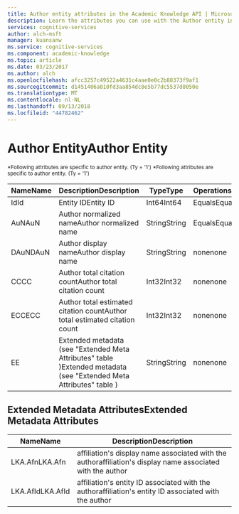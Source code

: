 ```yaml
---
title: Author entity attributes in the Academic Knowledge API | Microsoft Docs
description: Learn the attributes you can use with the Author entity in the Academic Knowledge API in Cognitive Services.
services: cognitive-services
author: alch-msft
manager: kuansanw
ms.service: cognitive-services
ms.component: academic-knowledge
ms.topic: article
ms.date: 03/23/2017
ms.author: alch
ms.openlocfilehash: afcc3257c49522a4631c4aae0e0c2b88373f9af1
ms.sourcegitcommit: d1451406a010fd3aa854dc8e5b77dc5537d8050e
ms.translationtype: MT
ms.contentlocale: nl-NL
ms.lasthandoff: 09/13/2018
ms.locfileid: "44782462"
---
```

# <a name="author-entity"></a><span data-ttu-id="59e04-103">Author Entity</span><span class="sxs-lookup"><span data-stu-id="59e04-103">Author Entity</span></span>
<span data-ttu-id="59e04-104"><sub> \*Following attributes are specific to author entity. (Ty = '1') </sub></span><span class="sxs-lookup"><span data-stu-id="59e04-104"><sub> \*Following attributes are specific to author entity. (Ty = '1') </sub></span></span>

<span data-ttu-id="59e04-105">Name</span><span class="sxs-lookup"><span data-stu-id="59e04-105">Name</span></span>    |<span data-ttu-id="59e04-106">Description</span><span class="sxs-lookup"><span data-stu-id="59e04-106">Description</span></span>                            |<span data-ttu-id="59e04-107">Type</span><span class="sxs-lookup"><span data-stu-id="59e04-107">Type</span></span>       | <span data-ttu-id="59e04-108">Operations</span><span class="sxs-lookup"><span data-stu-id="59e04-108">Operations</span></span>
------- | ------------------------------------- | --------- | ----------------------------
<span data-ttu-id="59e04-109">Id</span><span class="sxs-lookup"><span data-stu-id="59e04-109">Id</span></span>      |<span data-ttu-id="59e04-110">Entity ID</span><span class="sxs-lookup"><span data-stu-id="59e04-110">Entity ID</span></span>                              |<span data-ttu-id="59e04-111">Int64</span><span class="sxs-lookup"><span data-stu-id="59e04-111">Int64</span></span>      |<span data-ttu-id="59e04-112">Equals</span><span class="sxs-lookup"><span data-stu-id="59e04-112">Equals</span></span>
<span data-ttu-id="59e04-113">AuN</span><span class="sxs-lookup"><span data-stu-id="59e04-113">AuN</span></span>     |<span data-ttu-id="59e04-114">Author normalized name</span><span class="sxs-lookup"><span data-stu-id="59e04-114">Author normalized name</span></span>                 |<span data-ttu-id="59e04-115">String</span><span class="sxs-lookup"><span data-stu-id="59e04-115">String</span></span>     |<span data-ttu-id="59e04-116">Equals</span><span class="sxs-lookup"><span data-stu-id="59e04-116">Equals</span></span>
<span data-ttu-id="59e04-117">DAuN</span><span class="sxs-lookup"><span data-stu-id="59e04-117">DAuN</span></span>    |<span data-ttu-id="59e04-118">Author display name</span><span class="sxs-lookup"><span data-stu-id="59e04-118">Author display name</span></span>                    |<span data-ttu-id="59e04-119">String</span><span class="sxs-lookup"><span data-stu-id="59e04-119">String</span></span>     |<span data-ttu-id="59e04-120">none</span><span class="sxs-lookup"><span data-stu-id="59e04-120">none</span></span>
<span data-ttu-id="59e04-121">CC</span><span class="sxs-lookup"><span data-stu-id="59e04-121">CC</span></span>      |<span data-ttu-id="59e04-122">Author total citation count</span><span class="sxs-lookup"><span data-stu-id="59e04-122">Author total citation count</span></span>            |<span data-ttu-id="59e04-123">Int32</span><span class="sxs-lookup"><span data-stu-id="59e04-123">Int32</span></span>      |<span data-ttu-id="59e04-124">none</span><span class="sxs-lookup"><span data-stu-id="59e04-124">none</span></span>  
<span data-ttu-id="59e04-125">ECC</span><span class="sxs-lookup"><span data-stu-id="59e04-125">ECC</span></span>     |<span data-ttu-id="59e04-126">Author total estimated citation count</span><span class="sxs-lookup"><span data-stu-id="59e04-126">Author total estimated citation count</span></span>  |<span data-ttu-id="59e04-127">Int32</span><span class="sxs-lookup"><span data-stu-id="59e04-127">Int32</span></span>      |<span data-ttu-id="59e04-128">none</span><span class="sxs-lookup"><span data-stu-id="59e04-128">none</span></span>
<span data-ttu-id="59e04-129">E</span><span class="sxs-lookup"><span data-stu-id="59e04-129">E</span></span>       |<span data-ttu-id="59e04-130">Extended metadata (see "Extended Meta Attributes" table )</span><span class="sxs-lookup"><span data-stu-id="59e04-130">Extended metadata (see "Extended Meta Attributes" table )</span></span>  |<span data-ttu-id="59e04-131">String</span><span class="sxs-lookup"><span data-stu-id="59e04-131">String</span></span>     |<span data-ttu-id="59e04-132">none</span><span class="sxs-lookup"><span data-stu-id="59e04-132">none</span></span>  


## <a name="extended-metadata-attributes"></a><span data-ttu-id="59e04-133">Extended Metadata Attributes</span><span class="sxs-lookup"><span data-stu-id="59e04-133">Extended Metadata Attributes</span></span> ##

<span data-ttu-id="59e04-134">Name</span><span class="sxs-lookup"><span data-stu-id="59e04-134">Name</span></span>    | <span data-ttu-id="59e04-135">Description</span><span class="sxs-lookup"><span data-stu-id="59e04-135">Description</span></span>               
--------|---------------------------    
<span data-ttu-id="59e04-136">LKA.Afn</span><span class="sxs-lookup"><span data-stu-id="59e04-136">LKA.Afn</span></span>     | <span data-ttu-id="59e04-137">affiliation's display name associated with the author</span><span class="sxs-lookup"><span data-stu-id="59e04-137">affiliation's display name associated with the author</span></span>  
<span data-ttu-id="59e04-138">LKA.AfId</span><span class="sxs-lookup"><span data-stu-id="59e04-138">LKA.AfId</span></span>        | <span data-ttu-id="59e04-139">affiliation's entity ID associated with the author</span><span class="sxs-lookup"><span data-stu-id="59e04-139">affiliation's entity ID associated with the author</span></span>